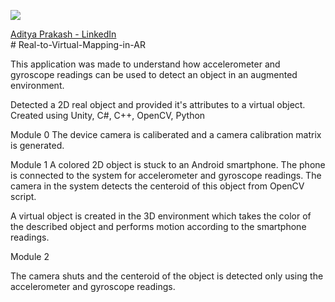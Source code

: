 ![](https://github.com/adityaiiitv/Real-to-Virtual-Mapping-in-AR/blob/master/be17dc91-8860-4a35-ab20-bb163307eca0.png)
<div class="LI-profile-badge"  data-version="v1" data-size="medium" data-locale="en_US" data-type="horizontal" data-theme="light" data-vanity="aditya-prakash-74039b14b"><a class="LI-simple-link" href='https://www.linkedin.com/in/aditya-prakash-74039b14b?trk=profile-badge'>Aditya Prakash - LinkedIn</a></div>
# Real-to-Virtual-Mapping-in-AR

This application was made to understand how accelerometer and gyroscope readings can be used to detect an object in an augmented environment.

Detected a 2D real object and provided it's attributes to a virtual object. Created using Unity, C#, C++, OpenCV, Python

Module 0
The device camera is caliberated and a camera calibration matrix is generated.

Module 1
A colored 2D object is stuck to an Android smartphone. The phone is connected to the system for accelerometer and gyroscope readings. The camera in the system detects the centeroid of this object from OpenCV script.

A virtual object is created in the 3D environment which takes the color of the described object and performs motion according to the smartphone readings.

Module 2

The camera shuts and the centeroid of the object is detected only using the accelerometer and gyroscope readings.
